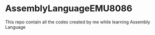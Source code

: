 # AssemblyLanguageEMU8086
This repo contain all the codes created by me while learning Assembly Language
